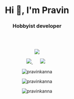 <h1 align="center">Hi 👋, I'm Pravin</h1>
<h3 align="center">Hobbyist developer</h3>
<br/><br/>
<p align='center'>
<img src="https://media.giphy.com/media/Ws6T5PN7wHv3cY8xy8/giphy.gif" frameBorder="0" class="giphy-embed" allowFullScreen></img></p>
</a>

<p align='center'>
<a href="mailto:mp.pravinkanna@gmail.com target="_blank">
<img src="https://img.shields.io/badge/Gmail-D14836?style=for-the-badge&logo=gmail&logoColor=white">
</a>&nbsp;&nbsp;
</a>&nbsp;&nbsp;
<a href="https://www.linkedin.com/in/pravinkanna" target="_blank">
<img src="https://img.shields.io/badge/linkedin-%230077B5.svg?style=for-the-badge&logo=linkedin&logoColor=white"></a>&nbsp;&nbsp;
<p align="center"> <img src="https://komarev.com/ghpvc/?username=pravinkann&label=Profile%20views&color=0e75b6&style=flat" alt="pravinkanna" /> </p>

<p align="center">
<img align="center" src="https://github-readme-stats.vercel.app/api?username=pravinkanna&show_icons=true&locale=en" alt="pravinkanna" />
</p>

<p align="center">
<img align="center" src="https://github-readme-streak-stats.herokuapp.com/?user=pravinkanna&" alt="pravinkanna" />

</p>
